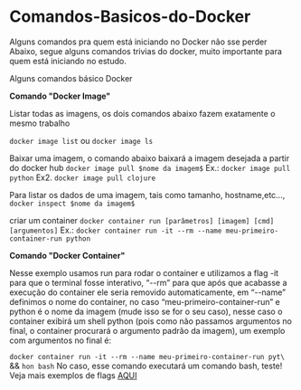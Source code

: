 # Comandos-Basicos-do-Docker
Alguns comandos pra quem está iniciando no Docker não sse perder
Abaixo, segue alguns comandos trivias do docker, muito importante para quem está iniciando no estudo.


Alguns comandos básico Docker

**Comando "Docker Image"**

Listar todas as imagens, os dois comandos abaixo fazem exatamente o mesmo trabalho

```docker image list```
ou
```docker image ls```

Baixar uma imagem, o comando abaixo baixará a imagem desejada a partir do docker hub
```docker image pull $nome da imagem$```
Ex.: ```docker image pull python```
Ex2. ```docker image pull clojure```

Para listar os dados de uma imagem, tais como tamanho, hostname,etc...,
```docker inspect $nome da imagem$```

criar um container
```docker container run [parâmetros] [imagem] [cmd] [argumentos]```
Ex.: ```docker container run -it --rm --name meu-primeiro-container-run python```


**Comando "Docker Container"**

Nesse exemplo usamos run para rodar o container e utilizamos a flag -it para que o terminal fosse interativo, “--rm” para que após que acabasse a execução do container ele seria removido automaticamente, em “--name” definimos o nome do container, no caso “meu-primeiro-container-run” e python é o nome da imagem (mude isso se for o seu caso), nesse caso o container exibirá um shell python (pois como não passamos argumentos no final, o container procurará o argumento padrão da imagem), um exemplo com argumentos no final é:

```docker container run -it --rm --name meu-primeiro-container-run pyt\```
   && ```hon bash```
No caso, esse comando executará um comando bash, teste!
Veja mais exemplos de flags [AQUI](https://docs.docker.com/engine/reference/commandline/container_run/)

